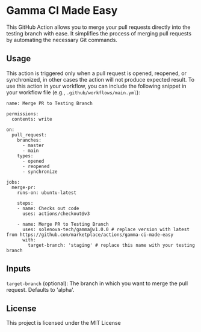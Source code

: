 # Gamma CI Made Easy

This GitHub Action allows you to merge your pull requests directly into the testing branch with ease. It simplifies the process of merging pull requests by automating the necessary Git commands.

## Usage

This action is triggered only when a pull request is opened, reopened, or synchronized, in other cases the action will not produce expected result. To use this action in your workflow, you can include the following snippet in your workflow file (e.g., `.github/workflows/main.yml`):

```YML
name: Merge PR to Testing Branch

permissions:
  contents: write

on:
  pull_request:
    branches:
      - master
      - main
    types:
      - opened
      - reopened
      - synchronize

jobs:
  merge-pr:
    runs-on: ubuntu-latest

    steps:
    - name: Checks out code
      uses: actions/checkout@v3

    - name: Merge PR to Testing Branch
      uses: solenova-tech/gamma@v1.0.0 # replace version with latest from https://github.com/marketplace/actions/gamma-ci-made-easy
      with:
        target-branch: 'staging' # replace this name with your testing branch
```

## Inputs

`target-branch` (optional): The branch in which you want to merge the pull request. Defaults to 'alpha'.

## License

This project is licensed under the MIT License

